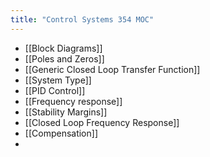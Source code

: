 ```yaml
---
title: "Control Systems 354 MOC"
---
```

- [[Block Diagrams]]
- [[Poles and Zeros]]
- [[Generic Closed Loop Transfer Function]]
- [[System Type]]
- [[PID Control]]
- [[Frequency response]]
- [[Stability Margins]]
- [[Closed Loop Frequency Response]]
- [[Compensation]]
- 